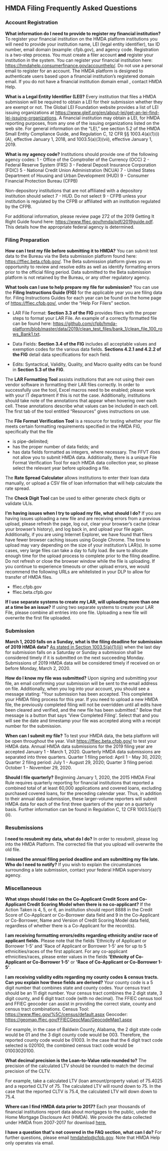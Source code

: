 ## HMDA Filing Frequently Asked Questions

### Account Registration

**What information do I need to provide to register my financial institution?**
To register your financial institution on the HMDA platform institutions you will need to provide your institution name, LEI (legal entity identifier), tax ID number, email domain (example: cfpb.gov), and agency code. Registration is a two-step process. You must create a filer account **and** register your institution in the system. You can register your financial institution here: https://hmdahelp.consumerfinance.gov/accounthelp/. Do not use a personal email to register for an account. The HMDA platform is designed to authenticate users based upon a financial institution’s registered domain email. If you do not have a financial institution domain email , contact HMDA Help.

**What is a Legal Entity Identifier (LEI)?**
Every institution that files a HMDA submission will be required to obtain a LEI for their submission whether they are exempt or not. The Global LEI Foundation website provides a list of LEI issuing organizations at https://www.gleif.org/en/about-lei/get-an-lei-find-lei-issuing-organizations. A financial institution may obtain a LEI, for HMDA reporting purposes, from any one of the issuing organizations listed on the web site. For general information on the “LEI,” see section 5.2 of the HMDA Small Entity Compliance Guide, and Regulation C, 12 CFR §§ 1003.4(a)(1)(i)(A), effective January 1, 2018, and 1003.5(a)(3)(vii), effective January 1, 2019.

**What is my agency code?**
Institutions should provide one of the following agency codes: 
1 - Office of the Comptroller of the Currency (OCC)
2 - Federal Reserve System (FRS)
3 - Federal Deposit Insurance Corporation (FDIC)
5 - National Credit Union Administration (NCUA)
7 - United States Department of Housing and Urban Development (HUD)
9 - Consumer Financial Protection Bureau (CFPB)

Non-depository institutions that are not affiliated with a depository institution should select 7 - HUD. Do not select 9 - CFPB unless your institution is regulated by the CFPB or affiliated with an institution regulated by the CFPB.

For additional information, please review page 272 of the 2019 Getting It Right Guide found here: https://www.ffiec.gov/hmda/pdf/2019guide.pdf. This details how the appropriate federal agency is determined.

### Filing Preparation

**How can I test my file before submitting it to HMDA?**
You can submit test data to the Bureau via the Beta submission platform found here: https://ffiec.beta.cfpb.gov/. The Beta submission platform gives you an opportunity to review and resolve edits as well as identify formatting errors prior to the official filing period. Data submitted to the Beta submission platform is not retained by the Bureau, or any other regulatory agency.

**What tools can I use to help prepare my file for submission?**
You can use the **Filing Instructions Guide (FIG)** for the applicable year you are filing data for. Filing Instructions Guides for each year can be found on the home page of https://ffiec.cfpb.gov/, under the “Help For Filers” section. 

+ LAR File Format: **Section 3.3 of the FIG** provides filers with the proper steps to format your LAR File. An example of a correctly formatted file can be found here: https://github.com/cfpb/hmda-platform/blob/master/data/2019/clean_test_files/bank_1/clean_file_100_rows_Bank1.txt.

+ Data Fields: **Section 3.4 of the FIG** includes all acceptable values and exemption codes for the various data fields. **Sections 4.2.1 and 4.2.2 of the FIG** detail data specifications for each field.

+ Edits: Syntactical, Validity, Quality, and Macro quality edits can be found in **Section 5.3 of the FIG**.  

The **LAR Formatting Tool** assists institutions that are not using their own vendor software in formatting their LAR files correctly. In order to successfully use the tool, Excel macros need to be enabled; please work with your IT department if this is not the case. Additionally, institutions should take note of the annotations that appear when hovering over each cell. These annotations describe what values can be included in each cell. The first tab of the tool entitled “Resources” gives instructions on use.  

The **File Format Verification Tool** is a resource for testing whether your file meets certain formatting requirements specified in the HMDA FIG, specifically that the file
- is pipe-delimited;
- has the proper number of data fields; and
- has data fields formatted as integers, where necessary.
The FFVT does not allow you to submit HMDA data. Additionally, there is a unique File Format Verification Tool for each HMDA data collection year, so please select the relevant year before uploading a file.  

The **Rate Spread Calculator** allows institutions to enter their loan data manually, or upload a CSV file of loan information that will help calculate the rate spread.  

The **Check Digit Tool** can be used to either generate check digits or validate ULIs. 


**I’m having issues when I try to upload my file, what should I do?**
If you are having issues uploading a new file and are receiving errors from a previous upload, please refresh the page, log out, clear your browser’s cache (clear your browser’s history), and log back in, and upload your file again. Additionally, if you are using Internet Explorer, we have found that filers have fewer browser caching issues using Google Chrome. The time to upload may vary depending on the size of your institution’s LAR(s).  In some cases, very large files can take a day to fully load.  Be sure to allocate enough time for the upload process to complete prior to the filing deadline.  Do not refresh or close the browser window while the file is uploading. If you continue to experience timeouts or other upload errors, we would recommend the following URLs are whitelisted in your DLP to allow for transfer of HMDA files.
 - ffiec.cfpb.gov
 - ffiec.beta.cfpb.gov
 
**If I use separate systems to create my LAR, will uploading more than one at a time be an issue?**
If using two separate systems to create your LAR File, please combine all entries into one file. Uploading a new file will overwrite the first file uploaded.


### Submission

**March 1, 2020 falls on a Sunday, what is the filing deadline for submission of 2019 HMDA data?**
<a target="_blank" rel="noopener noreferrer" href="https://www.consumerfinance.gov/policy-compliance/rulemaking/regulations/1003/5/#a-1">As stated in Section 1003.5(a)(1)(iii)</a> when the last day for submission falls on a Saturday or Sunday a submission shall be considered timely if it is submitted on the next succeeding Monday. Submissions of 2019 HMDA data will be considered timely if received on or before Monday, March 2, 2020.

**How do I know my file was submitted?**
Upon signing and submitting your file, an email confirming your submission will be sent to the email address on file. Additionally, when you log into your account, you should see a message stating:
"Your submission has been accepted. This completes your HMDA filing process for this year. If you need to upload a new HMDA file, the previously completed filing will not be overridden until all edits have been cleared and verified, and the new file has been submitted." 
Below that message is a button that says 'View Completed Filing'. Select that and you will see the date and timestamp your file was accepted along with a receipt number for the submission. 

**When can I submit my file?**
To test your HMDA data, the beta platform will be open throughout the year. Visit https://ffiec.beta.cfpb.gov/ to test your HMDA data.
Annual HMDA data submissions for the 2019 filing year are accepted January 1 - March 1, 2020. Quarterly HMDA data submissions are separated into three quarters. Quarter 1 filing period: April 1 - May 30, 2020; Quarter 2 filing period: July 1 - August 29, 2020; Quarter 3 filing period: October 1 - November 29, 2020.

**Should I file quarterly?**
Beginning January 1, 2020, the 2015 HMDA Final Rule requires quarterly reporting for financial institutions that reported a combined total of at least 60,000 applications and covered loans, excluding purchased covered loans, for the preceding calendar year. Thus, in addition to their annual data submission, these larger-volume reporters will submit HMDA data for each of the first three quarters of the year on a quarterly basis. Further information can be found in Regulation C, 12 CFR 1003.5(a)(1)(ii). 



### Resubmissions

**I need to resubmit my data, what do I do?**
In order to resubmit, please log into the HMDA Platform. The corrected file that you upload will overwrite the old file. 

**I missed the annual filing period deadline and am submitting my file late. Who do I need to notify?**
If you wish to explain the circumstances surrounding a late submission, contact your federal HMDA supervisory agency.



### Miscellaneous 

**What steps should I take on the Co-Applicant Credit Score and Co-Applicant Credit Scoring Model when there is no co-applicant?**
If the Action Taken is 4, 5, or 6, an institution should report 8888 in the Credit Score of Co-Applicant or Co-Borrower data field and 9 in the Co-Applicant or Co-Borrower, Name and Version of Credit Scoring Model data field, regardless of whether there is a Co-Applicant for the record(s).

**I am receiving formatting errors/edits regarding ethnicity and/or race of applicant fields.**
Please note that the fields 'Ethnicity of Applicant or Borrower 1-5' and 'Race of Applicant or Borrower 1-5' are for up to 5 ethnicities/races of the first applicant. For any co-applicant ethnicities/races, please enter values in the fields **'Ethnicity of Co-Applicant or Co-Borrower 1-5'** or **'Race of Co-Applicant or Co-Borrower 1-5'**.

**I am receiving validity edits regarding my county codes & census tracts. Can you explain how these fields are derived?**
Your county code is a 5 digit number that combines state and county codes. Your census tract should be an 11 digit number. Your census tract combines the 2 digit state, 3 digit county, and 6 digit tract code (with no decimal). The FFIEC census tool and FFIEC geocoder can assist in providing the correct state, county and census tract combinations.
Census Tool: https://www.ffiec.gov/%5C/census/default.aspx
Geocoder: https://geomap.ffiec.gov/FFIECGeocMap/GeocodeMap1.aspx

For example, in the case of Baldwin County, Alabama, the 2 digit state code would be 01 and the 3 digit county code would be 003. Therefore, the reported county code would be 01003. In the case that the 6 digit tract code selected is 020100, the combined census tract code would be 01003020100.

**What decimal precision is the Loan-to-Value ratio rounded to?**
The precision of the calculated LTV should be rounded to match the decimal precision of the CLTV.

For example, take a calculated LTV (loan amount/property value) of 75.4025 and a reported CLTV of 75. The calculated LTV will round down to 75. In the case that the reported CLTV is 75.4, the calculated LTV will down down to 75.4.

**Where can I find HMDA data prior to 2017?**
Each year thousands of financial institutions report data about mortgages to the public, under the Home Mortgage Disclosure Act (HMDA). We provide the data collected under HMDA from 2007-2017 for download <a target="_blank" rel="noopener noreferrer" href="https://www.consumerfinance.gov/data-research/hmda/historic-data/">here.</a>



**I have a question that's not covered in the FAQ section, what can I do?**
For further questions, please email hmdahelp@cfpb.gov. Note that HMDA Help only operates via email.
